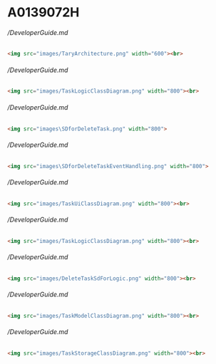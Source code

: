 # A0139072H
###### /DeveloperGuide.md
``` md
<img src="images/TaryArchitecture.png" width="600"><br>
```
###### /DeveloperGuide.md
``` md
<img src="images/TaskLogicClassDiagram.png" width="800"><br>
```
###### /DeveloperGuide.md
``` md
<img src="images\SDforDeleteTask.png" width="800">
```
###### /DeveloperGuide.md
``` md
<img src="images\SDforDeleteTaskEventHandling.png" width="800">
```
###### /DeveloperGuide.md
``` md
<img src="images/TaskUiClassDiagram.png" width="800"><br>
```
###### /DeveloperGuide.md
``` md
<img src="images/TaskLogicClassDiagram.png" width="800"><br>
```
###### /DeveloperGuide.md
``` md
<img src="images/DeleteTaskSdForLogic.png" width="800"><br>
```
###### /DeveloperGuide.md
``` md
<img src="images/TaskModelClassDiagram.png" width="800"><br>
```
###### /DeveloperGuide.md
``` md
<img src="images/TaskStorageClassDiagram.png" width="800"><br>
```
